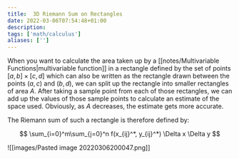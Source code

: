 ```yaml
---
title:  3D Riemann Sum on Rectangles
date: 2022-03-06T07:54:48+01:00
description: 
tags: ['math/calculus']
aliases: ['']
---
```

When you want to calculate the area taken up by a [[notes/Multivariable Functions|multivariable function]] in a rectangle defined by the set of points $[a,b] \times [c,d]$ which can also be written as the rectangle drawn between the points $(a,c)$ and $(b,d)$, we can split up the rectangle into smaller rectangles of area $A$. After taking a sample point from each of those rectangles, we can add up the values of those sample points  to calculate an estimate of the space used. Obviously, as $A$ decreases, the estimate gets more accurate.

The Riemann sum of such a rectangle is therefore defined by:

$$
\sum_{i=0}^m\sum_{j=0}^n f(x_{ij}^*, y_{ij}^*) \Delta x \Delta y
$$

![[images/Pasted image 20220306200047.png]]

